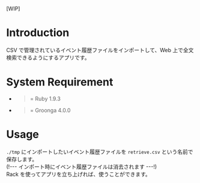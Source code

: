 [WIP]

# Introduction
CSV で管理されているイベント履歴ファイルをインポートして、Web 上で全文検索できるようにするアプリです。

# System Requirement
* >= Ruby 1.9.3
* >= Groonga 4.0.0

# Usage
`./tmp` にインポートしたいイベント履歴ファイルを `retrieve.csv` という名前で保存します。  
(!--- インポート時にイベント履歴ファイルは消去されます ---!)  
Rack を使ってアプリを立ち上げれば、使うことができます。
